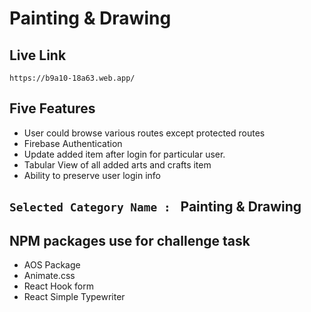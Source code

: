 # Painting & Drawing

## Live Link
`https://b9a10-18a63.web.app/`

## Five Features

- User could browse various routes except protected routes
- Firebase Authentication
- Update added item after login for particular user.
- Tabular View of all added arts and crafts item
- Ability to preserve user login info

## `Selected Category Name : ` Painting & Drawing

## NPM packages use for challenge task
- AOS Package
- Animate.css
- React Hook form
- React Simple Typewriter
